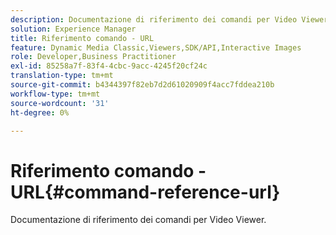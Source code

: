 ```yaml
---
description: Documentazione di riferimento dei comandi per Video Viewer.
solution: Experience Manager
title: Riferimento comando - URL
feature: Dynamic Media Classic,Viewers,SDK/API,Interactive Images
role: Developer,Business Practitioner
exl-id: 85258a7f-83f4-4cbc-9acc-4245f20cf24c
translation-type: tm+mt
source-git-commit: b4344397f82eb7d2d61020909f4acc7fddea210b
workflow-type: tm+mt
source-wordcount: '31'
ht-degree: 0%

---
```


# Riferimento comando - URL{#command-reference-url}

Documentazione di riferimento dei comandi per Video Viewer.
